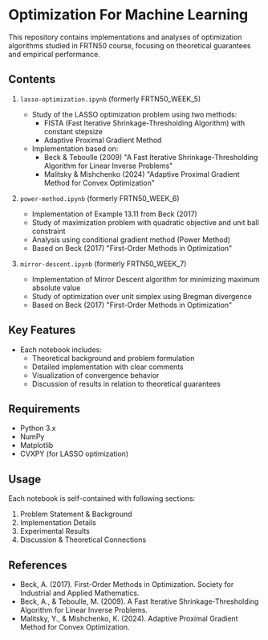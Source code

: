 # Optimization For Machine Learning

This repository contains implementations and analyses of optimization algorithms studied in FRTN50 course, focusing on theoretical guarantees and empirical performance.

## Contents

1. `lasso-optimization.ipynb` (formerly FRTN50_WEEK_5)
   - Study of the LASSO optimization problem using two methods:
     - FISTA (Fast Iterative Shrinkage-Thresholding Algorithm) with constant stepsize
     - Adaptive Proximal Gradient Method
   - Implementation based on:
     - Beck & Teboulle (2009) "A Fast Iterative Shrinkage-Thresholding Algorithm for Linear Inverse Problems"
     - Malitsky & Mishchenko (2024) "Adaptive Proximal Gradient Method for Convex Optimization"

2. `power-method.ipynb` (formerly FRTN50_WEEK_6)
   - Implementation of Example 13.11 from Beck (2017)
   - Study of maximization problem with quadratic objective and unit ball constraint
   - Analysis using conditional gradient method (Power Method)
   - Based on Beck (2017) "First-Order Methods in Optimization"

3. `mirror-descent.ipynb` (formerly FRTN50_WEEK_7)
   - Implementation of Mirror Descent algorithm for minimizing maximum absolute value
   - Study of optimization over unit simplex using Bregman divergence
   - Based on Beck (2017) "First-Order Methods in Optimization"

## Key Features

- Each notebook includes:
  - Theoretical background and problem formulation
  - Detailed implementation with clear comments
  - Visualization of convergence behavior
  - Discussion of results in relation to theoretical guarantees

## Requirements

- Python 3.x
- NumPy
- Matplotlib
- CVXPY (for LASSO optimization)

## Usage

Each notebook is self-contained with following sections:
1. Problem Statement & Background
2. Implementation Details
3. Experimental Results
4. Discussion & Theoretical Connections

## References

- Beck, A. (2017). First-Order Methods in Optimization. Society for Industrial and Applied Mathematics.
- Beck, A., & Teboulle, M. (2009). A Fast Iterative Shrinkage-Thresholding Algorithm for Linear Inverse Problems.
- Malitsky, Y., & Mishchenko, K. (2024). Adaptive Proximal Gradient Method for Convex Optimization.